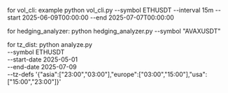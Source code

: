 for vol_cli: example python vol_cli.py --symbol ETHUSDT --interval 15m --start 2025-06-09T00:00:00 --end 2025-07-07T00:00:00


for hedging_analyzer: python hedging_analyzer.py --symbol "AVAXUSDT"


for tz_dist: python analyze.py \
  --symbol ETHUSDT \
  --start-date 2025-05-01 \
  --end-date   2025-07-09 \
  --tz-defs    '{"asia":["23:00","03:00"],"europe":["03:00","15:00"],"usa":["15:00","23:00"]}'
